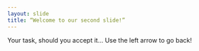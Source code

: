 ```yaml
---
layout: slide
title: “Welcome to our second slide!”
---
```

Your task, should you accept it...
Use the left arrow to go back!
